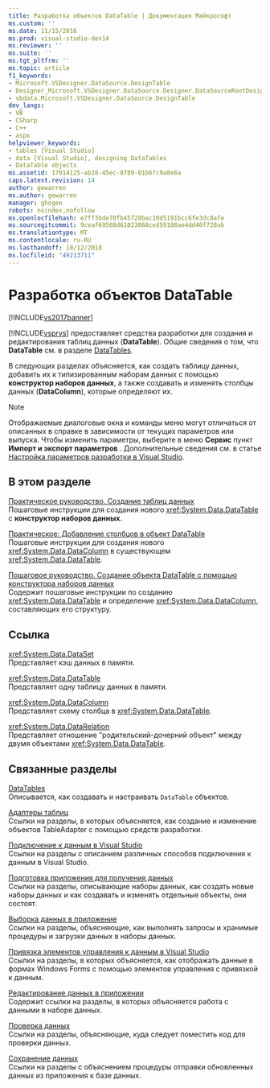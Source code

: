 ```yaml
---
title: Разработка объектов DataTable | Документация Майкрософт
ms.custom: ''
ms.date: 11/15/2016
ms.prod: visual-studio-dev14
ms.reviewer: ''
ms.suite: ''
ms.tgt_pltfrm: ''
ms.topic: article
f1_keywords:
- Microsoft.VSDesigner.DataSource.DesignTable
- Designer_Microsoft.VSDesigner.DataSource.Designer.DataSourceRootDesigner
- vbdata.Microsoft.VSDesigner.DataSource.DesignTable
dev_langs:
- VB
- CSharp
- C++
- aspx
helpviewer_keywords:
- tables [Visual Studio]
- data [Visual Studio], designing DataTables
- DataTable objects
ms.assetid: 17014125-ab28-45ec-8789-01b6fc9a8e6a
caps.latest.revision: 14
author: gewarren
ms.author: gewarren
manager: ghogen
robots: noindex,nofollow
ms.openlocfilehash: e7ff3bde70fb45f28bac10d5191bcc6fe3dc8afe
ms.sourcegitcommit: 9ceaf69568d61023868ced59108ae4dd46f720ab
ms.translationtype: MT
ms.contentlocale: ru-RU
ms.lasthandoff: 10/12/2018
ms.locfileid: "49213711"
---
```

# <a name="designing-datatables"></a>Разработка объектов DataTable
[!INCLUDE[vs2017banner](../includes/vs2017banner.md)]

[!INCLUDE[vsprvs](../includes/vsprvs-md.md)] предоставляет средства разработки для создания и редактирования таблиц данных (**DataTable**). Общие сведения о том, что **DataTable** см. в разделе [DataTables](http://msdn.microsoft.com/library/52ff0e32-3e5a-41de-9a3b-7b04ea52b83e).  
  
 В следующих разделах объясняется, как создать таблицу данных, добавить их к типизированным наборам данных с помощью **конструктор наборов данных**, а также создавать и изменять столбцы данных (**DataColumn**), которые определяют их.  
  
> [!NOTE]
>  Отображаемые диалоговые окна и команды меню могут отличаться от описанных в справке в зависимости от текущих параметров или выпуска. Чтобы изменить параметры, выберите в меню **Сервис** пункт **Импорт и экспорт параметров** . Дополнительные сведения см. в статье [Настройка параметров разработки в Visual Studio](http://msdn.microsoft.com/en-us/22c4debb-4e31-47a8-8f19-16f328d7dcd3).  
  
## <a name="in-this-section"></a>В этом разделе  
 [Практическое руководство. Создание таблиц данных](../data-tools/how-to-create-data-tables.md)  
 Пошаговые инструкции для создания нового <xref:System.Data.DataTable> с **конструктор наборов данных**.  
  
 [Практическое: Добавление столбцов в объект DataTable](http://msdn.microsoft.com/library/8ca21f77-b99a-47a7-a656-7cfd7a1bd9df)  
 Пошаговые инструкции для создания нового <xref:System.Data.DataColumn> в существующем <xref:System.Data.DataTable>.  
  
 [Пошаговое руководство. Создание объекта DataTable с помощью конструктора наборов данных](../data-tools/walkthrough-creating-a-datatable-in-the-dataset-designer.md)  
 Содержит пошаговые инструкции по созданию <xref:System.Data.DataTable> и определение <xref:System.Data.DataColumn>, составляющих его структуру.  
  
## <a name="reference"></a>Ссылка  
 <xref:System.Data.DataSet>  
 Представляет кэш данных в памяти.  
  
 <xref:System.Data.DataTable>  
 Представляет одну таблицу данных в памяти.  
  
 <xref:System.Data.DataColumn>  
 Представляет схему столбца в <xref:System.Data.DataTable>.  
  
 <xref:System.Data.DataRelation>  
 Представляет отношение "родительский-дочерний объект" между двумя объектами <xref:System.Data.DataTable>.  
  
## <a name="related-sections"></a>Связанные разделы  
 [DataTables](http://msdn.microsoft.com/library/52ff0e32-3e5a-41de-9a3b-7b04ea52b83e)  
 Описывается, как создавать и настраивать `DataTable` объектов.  
  
 [Адаптеры таблиц](http://msdn.microsoft.com/library/09416de9-134c-4dc7-8262-6c8d81e3f364)  
 Ссылки на разделы, в которых объясняется, как создание и изменение объектов TableAdapter с помощью средств разработки.  
  
 [Подключение к данным в Visual Studio](../data-tools/connecting-to-data-in-visual-studio.md)  
 Ссылки на разделы с описанием различных способов подключения к данным в Visual Studio.  
  
 [Подготовка приложения для получения данных](http://msdn.microsoft.com/library/c17bdb7e-c234-4f2f-9582-5e55c27356ad)  
 Ссылки на разделы, описывающие наборы данных, как создать новые наборы данных и как создавать и изменять отдельные объекты, они состоят.  
  
 [Выборка данных в приложение](../data-tools/fetching-data-into-your-application.md)  
 Ссылки на разделы, объясняющие, как выполнять запросы и хранимые процедуры и загрузки данных в наборы данных.  
  
 [Привязка элементов управления к данным в Visual Studio](../data-tools/bind-controls-to-data-in-visual-studio.md)  
 Ссылки на разделы, в которых объясняется, как отображать данные в формах Windows Forms с помощью элементов управления с привязкой к данным.  
  
 [Редактирование данных в приложении](../data-tools/editing-data-in-your-application.md)  
 Содержит ссылки на разделы, в которых объясняется работа с данными в наборе данных.  
  
 [Проверка данных](http://msdn.microsoft.com/library/b3a9ee4e-5d4d-4411-9c56-c811f2b4ee7e)  
 Ссылки на разделы, объясняющие, куда следует поместить код для проверки данных.  
  
 [Сохранение данных](../data-tools/saving-data.md)  
 Ссылки на разделы с объяснением процедуры отправки обновленных данных из приложения к базе данных.
